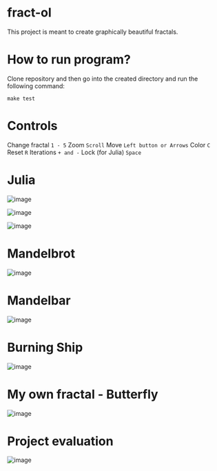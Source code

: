 # fract-ol

This project is meant to create graphically beautiful fractals.

# How to run program?

Clone repository and then go into the created directory and run the following command:

`make test`

# Controls

Change fractal    `1 - 5`
Zoom              `Scroll`
Move              `Left button or Arrows`
Color             `C`
Reset             `R`
Iterations        `+ and -`
Lock (for Julia)  `Space`




# Julia

![image](https://user-images.githubusercontent.com/69306932/135726185-6bb3dcdd-5874-4511-b548-6856b504d4d2.png)

![image](https://user-images.githubusercontent.com/69306932/135726615-3837806c-1364-4c63-802f-42671888f786.png)

![image](https://user-images.githubusercontent.com/69306932/135726629-b052efe7-7125-4c0c-a72b-d58f9be7bace.png)


# Mandelbrot

![image](https://user-images.githubusercontent.com/69306932/135726318-edfcd73d-5e04-421f-9d71-468e908d1d31.png)

# Mandelbar

![image](https://user-images.githubusercontent.com/69306932/135726371-cbcec4ac-1a54-4443-9a65-9b941f942386.png)

# Burning Ship

![image](https://user-images.githubusercontent.com/69306932/135726426-bd85f6e3-f9fa-4e79-97ca-a1c2c6fa571d.png)

# My own fractal - Butterfly

![image](https://user-images.githubusercontent.com/69306932/135726484-98fb53fb-673b-4799-9479-84578b5b2a47.png)

# Project evaluation

![image](https://user-images.githubusercontent.com/69306932/135722788-b27cd206-eb6a-40aa-8e55-5e2125420441.png)
